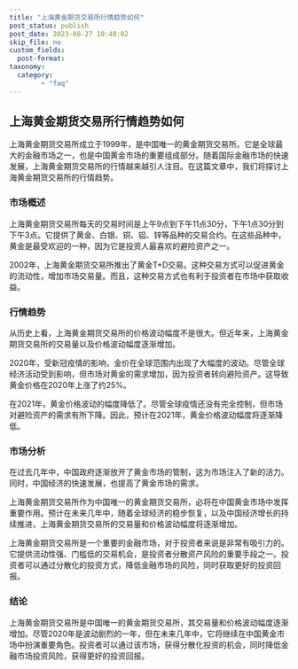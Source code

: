 ```yaml
---
title: "上海黄金期货交易所行情趋势如何"
post_status: publish
post_date: 2023-08-27 10:48:02
skip_file: no
custom_fields: 
  post-format: 
taxonomy:
  category:
        - "faq"
---
```


## 上海黄金期货交易所行情趋势如何

上海黄金期货交易所成立于1999年，是中国唯一的黄金期货交易所。它是全球最大的金融市场之一，也是中国黄金市场的重要组成部分。随着国际金融市场的快速发展，上海黄金期货交易所的行情越来越引人注目。在这篇文章中，我们将探讨上海黄金期货交易所的行情趋势。

### 市场概述

上海黄金期货交易所每天的交易时间是上午9点到下午11点30分，下午1点30分到下午3点。它提供了黄金、白银、铜、铝、锌等品种的交易合约。在这些品种中，黄金是最受欢迎的一种，因为它是投资人最喜欢的避险资产之一。

2002年，上海黄金期货交易所推出了黄金T+D交易。这种交易方式可以促进黄金的流动性，增加市场交易量。而且，这种交易方式也有利于投资者在市场中获取收益。

### 行情趋势

从历史上看，上海黄金期货交易所的价格波动幅度不是很大。但近年来，上海黄金期货交易所的交易量以及价格波动幅度逐渐增加。

2020年，受新冠疫情的影响，金价在全球范围内出现了大幅度的波动。尽管全球经济活动受到影响，但市场对黄金的需求增加，因为投资者转向避险资产。这导致黄金价格在2020年上涨了约25%。

在2021年，黄金价格波动的幅度降低了。尽管全球疫情还没有完全控制，但市场对避险资产的需求有所下降。因此，预计在2021年，黄金价格波动幅度将逐渐降低。

### 市场分析

在过去几年中，中国政府逐渐放开了黄金市场的管制，这为市场注入了新的活力。同时，中国经济的快速发展，也提高了黄金市场的需求。

上海黄金期货交易所作为中国唯一的黄金期货交易所，必将在中国黄金市场中发挥重要作用。预计在未来几年中，随着全球经济的稳步恢复，以及中国经济增长的持续推进，上海黄金期货交易所的交易量和价格波动幅度将逐渐增加。

上海黄金期货交易所是一个重要的金融市场，对于投资者来说是非常有吸引力的。它提供流动性强、门槛低的交易机会，是投资者分散资产风险的重要手段之一。投资者可以通过分散化的投资方式，降低金融市场的风险，同时获取更好的投资回报。

### 结论

上海黄金期货交易所是中国唯一的黄金期货交易所，其交易量和价格波动幅度逐渐增加。尽管2020年是波动剧烈的一年，但在未来几年中，它将继续在中国黄金市场中扮演重要角色。投资者可以通过该市场，获得分散化投资的机会，同时降低金融市场投资风险，获得更好的投资回报。
